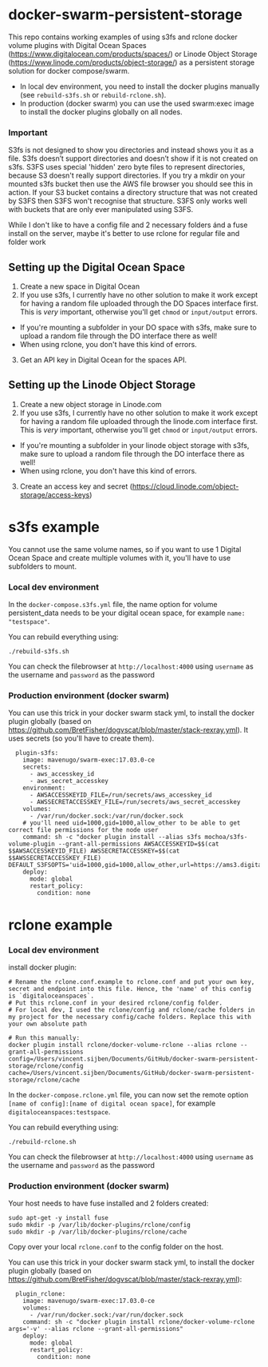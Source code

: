 # docker-swarm-persistent-storage
This repo contains working examples of using s3fs and rclone docker volume plugins with Digital Ocean Spaces (https://www.digitalocean.com/products/spaces/) or Linode Object Storage (https://www.linode.com/products/object-storage/) as a persistent storage solution for docker compose/swarm. 

- In local dev environment, you need to install the docker plugins manually (see ```rebuild-s3fs.sh``` or ```rebuild-rclone.sh```). 
- In production (docker swarm) you can use the used swarm:exec image to install the docker plugins globally on all nodes.

### Important
S3fs is not designed to show you directories and instead shows you it as a file. 
S3fs doesn’t support directories and doesn’t show if it is not created on s3fs. 
S3FS uses special 'hidden' zero byte files to represent directories, 
because S3 doesn't really support directories. 
If you try a mkdir on your mounted s3fs bucket then use the AWS file browser you 
should see this in action. If your S3 bucket contains a directory structure that 
was not created by S3FS then S3FS won't recognise that structure. 
S3FS only works well with buckets that are only ever manipulated using S3FS.

While I don't like to have a config file and 2 necessary folders ánd a fuse install on the server, maybe it's better to use rclone for regular file and folder work

## Setting up the Digital Ocean Space
1. Create a new space in Digital Ocean
2. If you use s3fs, I currently have no other solution to make it work except for having a random file uploaded through the DO Spaces interface first. This is *very* important, otherwise you'll get ```chmod``` or ```input/output``` errors. 
  * If you're mounting a subfolder in your DO space with s3fs, make sure to upload a random file through the DO interface there as well!
  * When using rclone, you don't have this kind of errors.
3. Get an API key in Digital Ocean for the spaces API.

## Setting up the Linode Object Storage
1. Create a new object storage in Linode.com
2. If you use s3fs, I currently have no other solution to make it work except for having a random file uploaded through the linode.com interface first. This is *very* important, otherwise you'll get ```chmod``` or ```input/output``` errors. 
  * If you're mounting a subfolder in your linode object storage with s3fs, make sure to upload a random file through the DO interface there as well!
  * When using rclone, you don't have this kind of errors.
3. Create an access key and secret (https://cloud.linode.com/object-storage/access-keys)





# s3fs example
You cannot use the same volume names, so if you want to use 1 Digital Ocean Space and create multiple volumes with it, you'll have to use subfolders to mount.


### Local dev environment
In the `docker-compose.s3fs.yml` file, the name option for volume persistent_data needs to be your digital ocean space, for example `name: "testspace"`.

You can rebuild everything using:
```
./rebuild-s3fs.sh
```

You can check the filebrowser at `http://localhost:4000` using `username` as the username and `password` as the password

### Production environment (docker swarm)

You can use this trick in your docker swarm stack yml, to install the docker plugin globally (based on https://github.com/BretFisher/dogvscat/blob/master/stack-rexray.yml).
It uses secrets (so you'll have to create them).

```
  plugin-s3fs:
    image: mavenugo/swarm-exec:17.03.0-ce
    secrets:
      - aws_accesskey_id
      - aws_secret_accesskey
    environment:
      - AWSACCESSKEYID_FILE=/run/secrets/aws_accesskey_id
      - AWSSECRETACCESSKEY_FILE=/run/secrets/aws_secret_accesskey
    volumes:
      - /var/run/docker.sock:/var/run/docker.sock
    # you'll need uid=1000,gid=1000,allow_other to be able to get correct file permissions for the node user
    command: sh -c "docker plugin install --alias s3fs mochoa/s3fs-volume-plugin --grant-all-permissions AWSACCESSKEYID=$$(cat $$AWSACCESSKEYID_FILE) AWSSECRETACCESSKEY=$$(cat $$AWSSECRETACCESSKEY_FILE) DEFAULT_S3FSOPTS='uid=1000,gid=1000,allow_other,url=https://ams3.digitaloceanspaces.com,use_path_request_style,nomultipart'"
    deploy:
      mode: global
      restart_policy:
        condition: none
```

# rclone example

### Local dev environment

install docker plugin:
```
# Rename the rclone.conf.example to rclone.conf and put your own key, secret and endpoint into this file. Hence, the 'name' of this config is `digitaloceanspaces`.
# Put this rclone.conf in your desired rclone/config folder.
# For local dev, I used the rclone/config and rclone/cache folders in my project for the necessary config/cache folders. Replace this with your own absolute path

# Run this manually:
docker plugin install rclone/docker-volume-rclone --alias rclone --grant-all-permissions config=/Users/vincent.sijben/Documents/GitHub/docker-swarm-persistent-storage/rclone/config cache=/Users/vincent.sijben/Documents/GitHub/docker-swarm-persistent-storage/rclone/cache
```
In the `docker-compose.rclone.yml` file, you can now set the remote option `[name of config]:[name of digital ocean space]`, for example `digitaloceanspaces:testspace`.

You can rebuild everything using:
```
./rebuild-rclone.sh
```

You can check the filebrowser at `http://localhost:4000` using `username` as the username and `password` as the password

### Production environment (docker swarm)

Your host needs to have fuse installed and 2 folders created:
```
sudo apt-get -y install fuse
sudo mkdir -p /var/lib/docker-plugins/rclone/config
sudo mkdir -p /var/lib/docker-plugins/rclone/cache
```
Copy over your local `rclone.conf` to the config folder on the host.

You can use this trick in your docker swarm stack yml, to install the docker plugin globally (based on https://github.com/BretFisher/dogvscat/blob/master/stack-rexray.yml):
```
  plugin_rclone:
    image: mavenugo/swarm-exec:17.03.0-ce
    volumes:
      - /var/run/docker.sock:/var/run/docker.sock
    command: sh -c "docker plugin install rclone/docker-volume-rclone args='-v' --alias rclone --grant-all-permissions"
    deploy:
      mode: global
      restart_policy:
        condition: none
```
